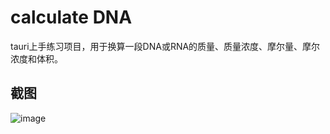 # calculate DNA

tauri上手练习项目，用于换算一段DNA或RNA的质量、质量浓度、摩尔量、摩尔浓度和体积。

## 截图

![image](https://user-images.githubusercontent.com/96409857/234162386-a7d773fd-473f-40eb-867a-4d6af7ecfe84.png)
